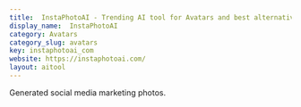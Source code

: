 ```yaml
---
title:  InstaPhotoAI - Trending AI tool for Avatars and best alternatives
display_name:  InstaPhotoAI
category: Avatars
category_slug: avatars
key: instaphotoai_com
website: https://instaphotoai.com/
layout: aitool
---
```


Generated social media marketing photos.

